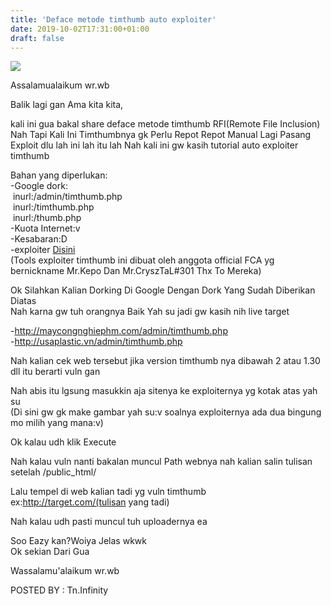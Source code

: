 ```yaml
---
title: 'Deface metode timthumb auto exploiter'
date: 2019-10-02T17:31:00+01:00
draft: false
---
```


[![](https://1.bp.blogspot.com/-qsEdU4zF6u4/XZTJJVabxHI/AAAAAAAAAIk/ybEiUHRIPFIB8Ootavz-T2vaCi6NO2VFQCLcBGAsYHQ/s320/images.jpeg)](https://1.bp.blogspot.com/-qsEdU4zF6u4/XZTJJVabxHI/AAAAAAAAAIk/ybEiUHRIPFIB8Ootavz-T2vaCi6NO2VFQCLcBGAsYHQ/s1600/images.jpeg)

  
Assalamualaikum wr.wb  
  
Balik lagi gan Ama kita kita,  
  
kali ini gua bakal share deface metode timthumb RFI(Remote File Inclusion) Nah Tapi Kali Ini Timthumbnya gk Perlu Repot Repot Manual Lagi Pasang Exploit dlu lah ini lah itu lah Nah kali ini gw kasih tutorial auto exploiter timthumb  
  
Bahan yang diperlukan:  
\-Google dork:  
 inurl:/admin/timthumb.php  
 inurl:/timthumb.php  
 inurl:/thumb.php  
\-Kuota Internet:v  
\-Kesabaran:D  
\-exploiter [Disini](https://pastebin.com/raw/nxej2G1r)  
(Tools exploiter timthumb ini dibuat oleh anggota official FCA yg bernickname Mr.Kepo Dan Mr.CryszTaL#301 Thx To Mereka)  
  
Ok Silahkan Kalian Dorking Di Google Dengan Dork Yang Sudah Diberikan Diatas  
Nah karna gw tuh orangnya Baik Yah su jadi gw kasih nih live target  
  
\-http://maycongnghiephm.com/admin/timthumb.php  
\-http://usaplastic.vn/admin/timthumb.php  
  
Nah kalian cek web tersebut jika version timthumb nya dibawah 2 atau 1.30 dll itu berarti vuln gan  
  
Nah abis itu lgsung masukkin aja sitenya ke exploiternya yg kotak atas yah su  
(Di sini gw gk make gambar yah su:v soalnya exploiternya ada dua bingung mo milih yang mana:v)  
  
Ok kalau udh klik Execute  
  
Nah kalau vuln nanti bakalan muncul Path webnya nah kalian salin tulisan setelah /public\_html/  
  
Lalu tempel di web kalian tadi yg vuln timthumb  
ex:http://target.com/(tulisan yang tadi)  
  
Nah kalau udh pasti muncul tuh uploadernya ea  
  
Soo Eazy kan?Woiya Jelas wkwk  
Ok sekian Dari Gua  
  
Wassalamu'alaikum wr.wb  
  
  
  
POSTED BY : Tn.Infinity